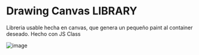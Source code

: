 # Drawing Canvas LIBRARY
Libreria usable hecha en canvas, que genera un pequeño paint al container deseado. Hecho con JS Class

![image](https://user-images.githubusercontent.com/48241519/218500992-78519986-a038-4a61-8ee8-ce9c51ed3748.png)
